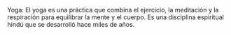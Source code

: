 Yoga:
El yoga es una práctica que combina el ejercicio, la meditación y la respiración para equilibrar la mente y el cuerpo. Es una disciplina espiritual hindú que se desarrolló hace miles de años.
